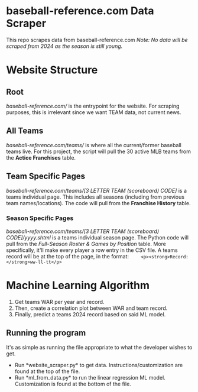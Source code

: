 # baseball-reference.com Data Scraper
This repo scrapes data from baseball-reference.com *Note: No data will be scraped from 2024 as the season is still young.*

# Website Structure

## Root
*baseball-reference.com/* is the entrypoint for the website. For scraping purposes, this is irrelevant since we want TEAM data, not current news.

## All Teams
*baseball-reference.com/teams/* is where all the current/former baseball teams live. For this project, the script will pull the 30 active MLB teams from the **Actice Franchises** table.

## Team Specific Pages
*baseball-reference.com/teams/[3 LETTER TEAM (scoreboard) CODE]* is a teams individual page. This includes all seasons (including from previous team names/locations). The code will pull from the **Franchise History** table.

### Season Specific Pages
*baseball-reference.com/teams/[3 LETTER TEAM (scoreboard) CODE]/yyyy.shtml* is a teams individual season page. The Python code will pull from the *Full-Season Roster & Games by Position* table. More specifically, it'll make every player a row entry in the CSV file. A teams record will be at the top of the page, in the format: 
    ```    
    <p><strong>Record:</strong>ww-ll-tt</p>
    ```


# Machine Learning Algorithm
<ol>
    <li>Get teams WAR per year and record.</li>
    <li>Then, create a correlation plot between WAR and team record.</li>
    <li>Finally, predict a teams 2024 record based on said ML model.</li>
</ol>

## Running the program
It's as simple as running the file appropriate to what the developer wishes to get. 
<ul>
    <li>Run *website_scraper.py* to get data. Instructions/customization are found at the top of the file.</li>
    <li>Run *ml_from_data.py* to run the linear regression ML model. Customization is found at the bottom of the file.</li>
</ul>
